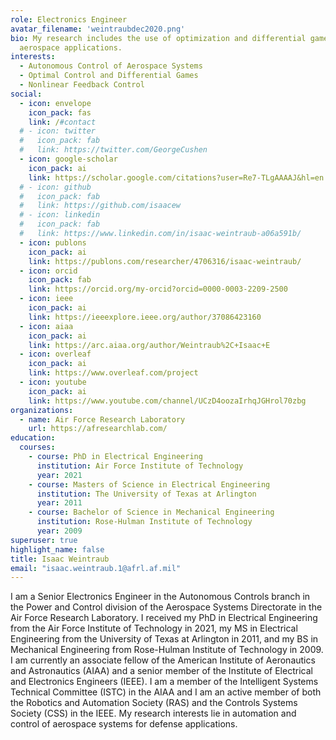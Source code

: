 ```yaml
---
role: Electronics Engineer
avatar_filename: 'weintraubdec2020.png'
bio: My research includes the use of optimization and differential games for
  aerospace applications.
interests:
  - Autonomous Control of Aerospace Systems
  - Optimal Control and Differential Games
  - Nonlinear Feedback Control
social:
  - icon: envelope
    icon_pack: fas
    link: /#contact
  # - icon: twitter
  #   icon_pack: fab
  #   link: https://twitter.com/GeorgeCushen
  - icon: google-scholar
    icon_pack: ai
    link: https://scholar.google.com/citations?user=Re7-TLgAAAAJ&hl=en
  # - icon: github
  #   icon_pack: fab
  #   link: https://github.com/isaacew
  # - icon: linkedin
  #   icon_pack: fab
  #   link: https://www.linkedin.com/in/isaac-weintraub-a06a591b/
  - icon: publons
    icon_pack: ai
    link: https://publons.com/researcher/4706316/isaac-weintraub/
  - icon: orcid
    icon_pack: fab
    link: https://orcid.org/my-orcid?orcid=0000-0003-2209-2500
  - icon: ieee
    icon_pack: ai
    link: https://ieeexplore.ieee.org/author/37086423160
  - icon: aiaa
    icon_pack: ai
    link: https://arc.aiaa.org/author/Weintraub%2C+Isaac+E
  - icon: overleaf
    icon_pack: ai
    link: https://www.overleaf.com/project
  - icon: youtube
    icon_pack: ai
    link: https://www.youtube.com/channel/UCzD4oozaIrhqJGHrol70zbg
organizations:
  - name: Air Force Research Laboratory
    url: https://afresearchlab.com/
education:
  courses:
    - course: PhD in Electrical Engineering
      institution: Air Force Institute of Technology
      year: 2021
    - course: Masters of Science in Electrical Engineering
      institution: The University of Texas at Arlington
      year: 2011
    - course: Bachelor of Science in Mechanical Engineering
      institution: Rose-Hulman Institute of Technology
      year: 2009
superuser: true
highlight_name: false
title: Isaac Weintraub
email: "isaac.weintraub.1@afrl.af.mil"
---
```

I am a Senior Electronics Engineer in the Autonomous Controls branch in the Power and Control division of the Aerospace Systems Directorate in the Air Force Research Laboratory. I received my PhD in Electrical Engineering from the Air Force Institute of Technology in 2021, my MS in Electrical Engineering from the University of Texas at Arlington in 2011, and my BS in Mechanical Engineering from Rose-Hulman Institute of Technology in 2009. I am currently an associate fellow of the American Institute of Aeronautics and Astronautics (AIAA) and a senior member of the Institute of Electrical and Electronics Engineers (IEEE). I am a member of the Intelligent Systems Technical Committee (ISTC) in the AIAA and I am an active member of both the Robotics and Automation Society (RAS) and the Controls Systems Society (CSS) in the IEEE. My research interests lie in automation and control of aerospace systems for defense applications.

<!-- {{< icon name="download" pack="fas" >}} Download my {{< staticref
"media/IsaacWeintraubCV.pdf" "newtab" >}}Curriculum Vitae{{< /staticref >}}. -->